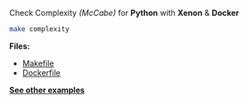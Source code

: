 Check Complexity _(McCabe)_ for **Python** with **Xenon** & **Docker** 

```bash
make complexity
```

**Files:**

* [Makefile](https://github.com/dailymotion/gazr/tree/master/examples/complexity_python_xenon/Makefile)
* [Dockerfile](https://github.com/dailymotion/gazr/tree/master/examples/complexity_python_xenon/Dockerfile)

**[See other examples](https://github.com/dailymotion/gazr/tree/master/examples)**

